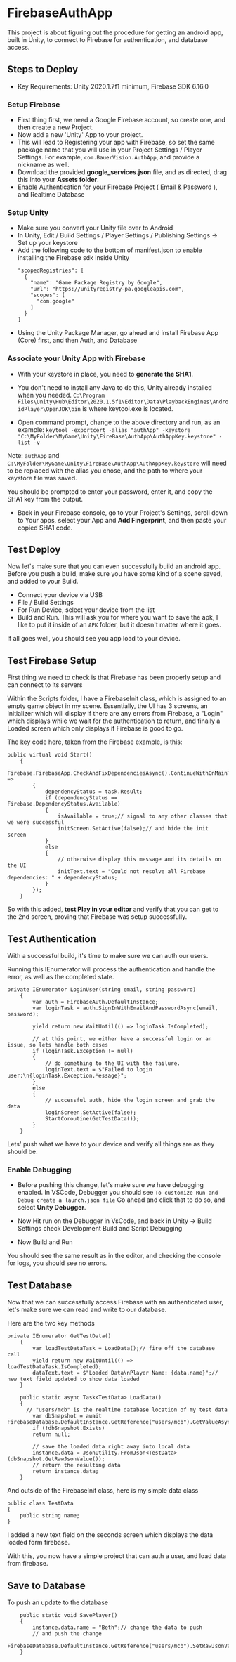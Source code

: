 ﻿# FirebaseAuthApp

This project is about figuring out the procedure for getting an android app, built in Unity, to connect to Firebase for authentication, and database access.

## Steps to Deploy

- Key Requirements: Unity 2020.1.7f1 minimum, Firebase SDK 6.16.0

### Setup Firebase

- First thing first, we need a Google Firebase account, so create one, and then create a new Project.
- Now add a new 'Unity' App to your project.
- This will lead to Registering your app with Firebase, so set the same package name that you will use in your Project Settings / Player Settings. For example, `com.BauerVision.AuthApp`, and provide a nickname as well.
- Download the provided **google_services.json** file, and as directed, drag this into your **Assets folder**.
- Enable Authentication for your Firebase Project ( Email & Password ), and Realtime Database

### Setup Unity

- Make sure you convert your Unity file over to Android
- In Unity, Edit / Build Settings / Player Settings / Publishing Settings -> Set up your keystore
- Add the following code to the bottom of manifest.json to enable installing the Firebase sdk inside Unity
  ```
  "scopedRegistries": [
    {
      "name": "Game Package Registry by Google",
      "url": "https://unityregistry-pa.googleapis.com",
      "scopes": [
        "com.google"
      ]
    }
  ]
  ```
- Using the Unity Package Manager, go ahead and install Firebase App (Core) first, and then Auth, and Database

### Associate your Unity App with Firebase

- With your keystore in place, you need to **generate the SHA1**.
- You don't need to install any Java to do this, Unity already installed when you needed.
  `C:\Program Files\Unity\Hub\Editor\2020.1.5f1\Editor\Data\PlaybackEngines\AndroidPlayer\OpenJDK\bin` is where keytool.exe is located.

- Open command prompt, change to the above directory and run, as an example:
  `keytool -exportcert -alias "authApp" -keystore "C:\MyFolder\MyGame\Unity\FireBase\AuthApp\AuthAppKey.keystore" -list -v`

Note: `authApp` and `C:\MyFolder\MyGame\Unity\FireBase\AuthApp\AuthAppKey.keystore` will need to be replaced with the alias you chose, and the path to where your keystore file was saved.

You should be prompted to enter your password, enter it, and copy the SHA1 key from the output.

- Back in your Firebase console, go to your Project's Settings, scroll down to Your apps, select your App and **Add Fingerprint**, and then paste your copied SHA1 code.

## Test Deploy

Now let's make sure that you can even successfully build an android app. Before you push a build, make sure you have some kind of a scene saved, and added to your Build.

- Connect your device via USB
- File / Build Settings
- For Run Device, select your device from the list
- Build and Run. This will ask you for where you want to save the apk, I like to put it inside of an `APK` folder, but it doesn't matter where it goes.

If all goes well, you should see you app load to your device.

## Test Firebase Setup

First thing we need to check is that Firebase has been properly setup and can connect to its servers

Within the Scripts folder, I have a FirebaseInit class, which is assigned to an empty game object in my scene. Essentially, the UI has 3 screens, an Initializer which will display if there are any errors from Firebase, a "Login" which displays while we wait for the authentication to return, and finally a Loaded screen which only displays if Firebase is good to go.

The key code here, taken from the Firebase example, is this:

```
public virtual void Start()
    {
        Firebase.FirebaseApp.CheckAndFixDependenciesAsync().ContinueWithOnMainThread(task =>
        {
            dependencyStatus = task.Result;
            if (dependencyStatus == Firebase.DependencyStatus.Available)
            {
                isAvailable = true;// signal to any other classes that we were successful
                initScreen.SetActive(false);// and hide the init screen
            }
            else
            {
                // otherwise display this message and its details on the UI
                initText.text = "Could not resolve all Firebase dependencies: " + dependencyStatus;
            }
        });
    }
```

So with this added, **test Play in your editor** and verify that you can get to the 2nd screen, proving that Firebase was setup successfully.

## Test Authentication

With a successful build, it's time to make sure we can auth our users.

Running this IEnumerator will process the authentication and handle the error, as well as the completed state.

```
private IEnumerator LoginUser(string email, string password)
    {
        var auth = FirebaseAuth.DefaultInstance;
        var loginTask = auth.SignInWithEmailAndPasswordAsync(email, password);

        yield return new WaitUntil(() => loginTask.IsCompleted);

        // at this point, we either have a successful login or an issue, so lets handle both cases
        if (loginTask.Exception != null)
        {
            // do something to the UI with the failure.
            loginText.text = $"Failed to login user:\n{loginTask.Exception.Message}";
        }
        else
        {
            // successful auth, hide the login screen and grab the data
            loginScreen.SetActive(false);
            StartCoroutine(GetTestData());
        }
    }
```

Lets' push what we have to your device and verify all things are as they should be.

### Enable Debugging

- Before pushing this change, let's make sure we have debugging enabled. In VSCode, Debugger you should see
  `To customize Run and Debug create a launch.json file`
  Go ahead and click that to do so, and select **Unity Debugger**.

- Now Hit run on the Debugger in VsCode, and back in Unity -> Build Settings check Development Build and Script Debugging
- Now Build and Run

You should see the same result as in the editor, and checking the console for logs, you should see no errors.

## Test Database

Now that we can successfully access Firebase with an authenticated user, let's make sure we can read and write to our database.

Here are the two key methods

```
private IEnumerator GetTestData()
    {
        var loadTestDataTask = LoadData();// fire off the database call
        yield return new WaitUntil(() => loadTestDataTask.IsCompleted);
        dataText.text = $"Loaded Data\nPlayer Name: {data.name}";// new text field updated to show data loaded
    }

    public static async Task<TestData> LoadData()
    {
      // "users/mcb" is the realtime database location of my test data
        var dbSnapshot = await FirebaseDatabase.DefaultInstance.GetReference("users/mcb").GetValueAsync();
        if (!dbSnapshot.Exists)
        return null;

        // save the loaded data right away into local data
        instance.data = JsonUtility.FromJson<TestData>(dbSnapshot.GetRawJsonValue());
        // return the resulting data
        return instance.data;
    }
```

And outside of the FirebaseInit class, here is my simple data class

```
public class TestData
{
    public string name;
}
```

I added a new text field on the seconds screen which displays the data loaded form firebase.

With this, you now have a simple project that can auth a user, and load data from firebase.

## Save to Database

To push an update to the database

```
    public static void SavePlayer()
    {
        instance.data.name = "Beth";// change the data to push
        // and push the change
        FirebaseDatabase.DefaultInstance.GetReference("users/mcb").SetRawJsonValueAsync(JsonUtility.ToJson(instance.data));
    }
```
